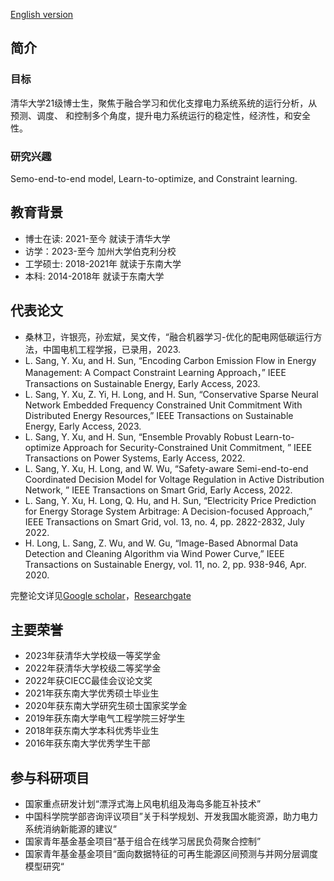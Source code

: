 [English version](https://sites.google.com/view/sanglinwei)

## 简介

### 目标
清华大学21级博士生，聚焦于融合学习和优化支撑电力系统系统的运行分析，从预测、调度、 和控制多个角度，提升电力系统运行的稳定性，经济性，和安全性。

### 研究兴趣
Semo-end-to-end model, Learn-to-optimize, and Constraint learning.

## 教育背景
- 博士在读: 2021-至今 就读于清华大学
- 访学：2023-至今 加州大学伯克利分校
- 工学硕士: 2018-2021年 就读于东南大学
- 本科: 2014-2018年 就读于东南大学

## 代表论文
- 桑林卫，许银亮，孙宏斌，吴文传，“融合机器学习-优化的配电网低碳运行方法，中国电机工程学报，已录用，2023.
-  L. Sang, Y. Xu, and H. Sun, “Encoding Carbon Emission Flow in Energy Management: A Compact Constraint Learning Approach，” IEEE Transactions on Sustainable Energy, Early Access, 2023.
-  L. Sang, Y. Xu, Z. Yi, H. Long, and H. Sun, “Conservative Sparse Neural Network Embedded Frequency Constrained Unit Commitment With Distributed Energy Resources,”  IEEE Transactions on Sustainable Energy, Early Access, 2023.
-  L. Sang, Y. Xu, and H. Sun, “Ensemble Provably Robust Learn-to-optimize Approach for Security-Constrained Unit Commitment, ” IEEE Transactions on Power Systems, Early Access, 2022.
-  L. Sang, Y. Xu, H. Long, and W. Wu, “Safety-aware Semi-end-to-end Coordinated Decision Model for Voltage Regulation in Active Distribution Network, ” IEEE Transactions on Smart Grid, Early Access, 2022.
-  L. Sang, Y. Xu, H. Long, Q. Hu, and H. Sun, “Electricity Price Prediction for Energy Storage System Arbitrage: A Decision-focused Approach,” IEEE Transactions on Smart Grid, vol. 13, no. 4, pp. 2822-2832, July 2022.
-  H. Long, L. Sang, Z. Wu, and W. Gu, “Image-Based Abnormal Data Detection and Cleaning Algorithm via Wind Power Curve,” IEEE Transactions on Sustainable Energy, vol. 11, no. 2, pp. 938-946, Apr. 2020.

完整论文详见[Google scholar](https://scholar.google.com/citations?user=y53XzOAAAAAJ&hl=en)，[Researchgate](https://www.researchgate.net/profile/Linwei-Sang)

## 主要荣誉
- 2023年获清华大学校级一等奖学金
- 2022年获清华大学校级二等奖学金
- 2022年获CIECC最佳会议论文奖
- 2021年获东南大学优秀硕士毕业生
- 2020年获东南大学研究生硕士国家奖学金
- 2019年获东南大学电气工程学院三好学生
- 2018年获东南大学本科优秀毕业生
- 2016年获东南大学优秀学生干部

## 参与科研项目
- 国家重点研发计划“漂浮式海上风电机组及海岛多能互补技术”
- 中国科学院学部咨询评议项目”关于科学规划、开发我国水能资源，助力电力系统消纳新能源的建议“
- 国家青年基金基金项目“基于组合在线学习居民负荷聚合控制”
- 国家青年基金基金项目“面向数据特征的可再生能源区间预测与并网分层调度模型研究“

